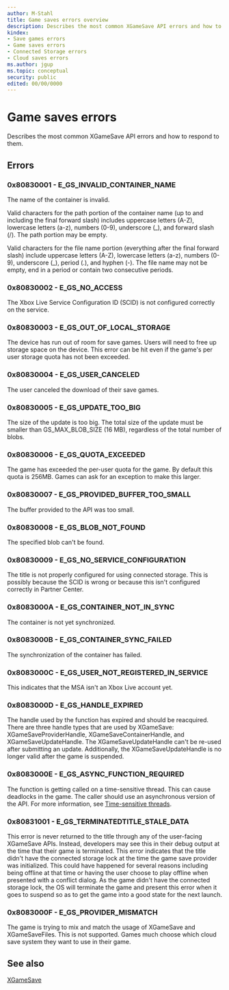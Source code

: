 ```yaml
---
author: M-Stahl
title: Game saves errors overview
description: Describes the most common XGameSave API errors and how to respond to them.
kindex:
- Save games errors
- Game saves errors
- Connected Storage errors
- Cloud saves errors
ms.author: jgup
ms.topic: conceptual
security: public
edited: 00/00/0000
---
```


# Game saves errors

Describes the most common XGameSave API errors and how to respond to them.

## Errors 

### 0x80830001 - E_GS_INVALID_CONTAINER_NAME
The name of the container is invalid.

Valid characters for the path portion of the container name (up to and including 
the final forward slash) includes uppercase letters (A-Z), lowercase letters (a-z),
 numbers (0-9), underscore (_), and forward slash (/). The path portion may be 
 empty.

Valid characters for the file name portion (everything after the final forward 
slash) include uppercase letters (A-Z), lowercase letters (a-z), numbers (0-9), 
underscore (_), period (.), and hyphen (-). The file name may not be empty, end 
in a period or contain two consecutive periods.

### 0x80830002 - E_GS_NO_ACCESS

The Xbox Live Service Configuration ID (SCID) is not configured correctly on 
the service.

### 0x80830003 - E_GS_OUT_OF_LOCAL_STORAGE
The device has run out of room for save games. Users will need to free up storage 
space on the device. This error can be hit even if the game's per user storage 
quota has not been exceeded.

### 0x80830004 - E_GS_USER_CANCELED
The user canceled the download of their save games.

### 0x80830005 - E_GS_UPDATE_TOO_BIG
The size of the update is too big. The total size of the update must be smaller 
than GS_MAX_BLOB_SIZE (16 MB), regardless of the total number of blobs.

### 0x80830006 - E_GS_QUOTA_EXCEEDED
The game has exceeded the per-user quota for the game. By default this quota is 
256MB. Games can ask for an exception to make this larger.

### 0x80830007 - E_GS_PROVIDED_BUFFER_TOO_SMALL
The buffer provided to the API was too small.

### 0x80830008 - E_GS_BLOB_NOT_FOUND
The specified blob can't be found.

### 0x80830009 - E_GS_NO_SERVICE_CONFIGURATION
The title is not properly configured for using connected storage. This is possibly 
because the SCID is wrong or because this isn't configured correctly in Partner 
Center.

### 0x8083000A - E_GS_CONTAINER_NOT_IN_SYNC
The container is not yet synchronized.

### 0x8083000B - E_GS_CONTAINER_SYNC_FAILED
The synchronization of the container has failed.

### 0x8083000C - E_GS_USER_NOT_REGISTERED_IN_SERVICE
This indicates that the MSA isn't an Xbox Live account yet.

### 0x8083000D - E_GS_HANDLE_EXPIRED
The handle used by the function has expired and should be reacquired. There are three
handle types that are used by XGameSave: XGameSaveProviderHandle, XGameSaveContainerHandle,
and XGameSaveUpdateHandle. The XGameSaveUpdateHandle can't be re-used after submitting an 
update. Additionally, the XGameSaveUpdateHandle is no longer valid after the game is
suspended. 

### 0x8083000E - E_GS_ASYNC_FUNCTION_REQUIRED
The function is getting called on a time-sensitive thread. This can cause deadlocks in 
the game. The caller should use an asynchronous version of the API. For more information, 
see [Time-sensitive threads](../time-sensitive-threads.md).   

### 0x80831001 - E_GS_TERMINATEDTITLE_STALE_DATA
This error is never returned to the title through any of the user-facing XGameSave APIs. 
Instead, developers may see this in their debug output at the time that their game is terminated. 
This error indicates that the title didn't have the connected storage lock at the time the game 
save provider was initialized. This could have happened for several reasons including being 
offline at that time or having the user choose to play offline when presented with a conflict 
dialog. As the game didn't have the connected storage lock, the OS will terminate the game and 
present this error when it goes to suspend so as to get the game into a good state for the next 
launch.

### 0x8083000F - E_GS_PROVIDER_MISMATCH
The game is trying to mix and match the usage of XGameSave and XGameSaveFiles. This is not supported.
Games much choose which cloud save system they want to use in their game.

## See also

[XGameSave](../../../reference/system/xgamesave/xgamesave_members.md)
   